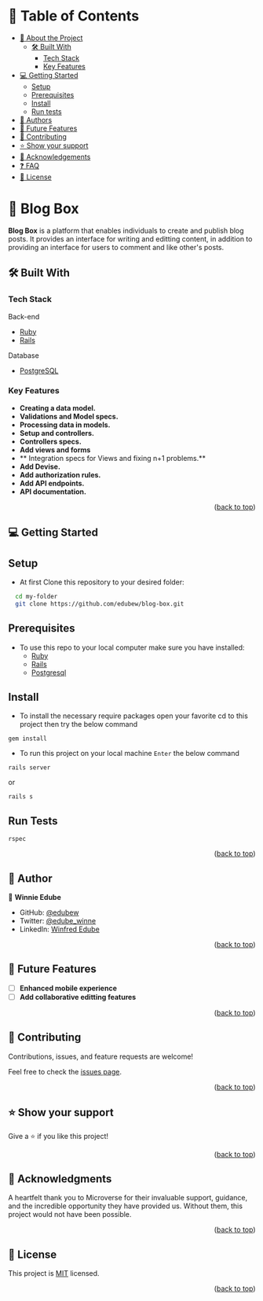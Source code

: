 # 📗 Table of Contents

- [📖 About the Project](#about-project)
  - [🛠 Built With](#built-with)
    - [Tech Stack](#tech-stack)
    - [Key Features](#key-features)
- [💻 Getting Started](#getting-started)
  - [Setup](#setup)
  - [Prerequisites](#prerequisites)
  - [Install](#install)
  - [Run tests](#run-tests)
- [👥 Authors](#authors)
- [🔭 Future Features](#future-features)
- [🤝 Contributing](#contributing)
- [⭐️ Show your support](#support)
- [🙏 Acknowledgements](#acknowledgements)
- [❓ FAQ](#faq)
- [📝 License](#license)

# 📖 Blog Box <a name="about-project"></a>

**Blog Box** is a platform that enables individuals to create and publish blog posts. It provides an interface for writing and editting content, in addition to providing an interface for users to comment and like other's posts.

## 🛠 Built With <a name="built-with"></a>

### Tech Stack <a name="tech-stack"></a>

<summary>Back-end</summary>
  <ul>
    <li><a href="https://www.ruby-lang.org/">Ruby</a></li>
    <li><a href="https://guides.rubyonrails.org/getting_started.html">Rails</a></li>
  </ul>
  <summary>Database</summary>
  <ul>
    <li><a href="https://www.postgresql.org/">PostgreSQL</a></li>
  </ul>

### Key Features <a name="key-features"></a>

- **Creating a data model.**
- **Validations and Model specs.**
- **Processing data in models.**
- **Setup and controllers.**
- **Controllers specs.**
- **Add views and forms**
- ** Integration specs for Views and fixing n+1 problems.**
- **Add Devise.**
- **Add authorization rules.**
- **Add API endpoints.**
- **API documentation.**

<p align="right">(<a href="#readme-top">back to top</a>)</p>

## 💻 Getting Started <a name="getting-started"></a>

## Setup
- At first Clone this repository to your desired folder:

```sh
  cd my-folder
  git clone https://github.com/edubew/blog-box.git
```
## Prerequisites
- To use this repo to your local computer make sure you have installed:
    - [Ruby](https://www.ruby-lang.org/)
    - [Rails](https://guides.rubyonrails.org/getting_started.html)
    - [Postgresql](https://www.postgresql.org/)
 
## Install
- To install the necessary require packages open your favorite cd to this project then try the below command
```
gem install
```
- To run this project on your local machine `Enter` the below command
```
rails server
```
or
```
rails s
```

## Run Tests
```
rspec
```

<p align="right">(<a href="#readme-top">back to top</a>)</p>

## 👥 Author <a name="authors"></a>

👤 **Winnie Edube**

- GitHub: [@edubew](https://github.com/edubew)
- Twitter: [@edube_winne](https://twitter.com/edube_winne)
- LinkedIn: [Winfred Edube](https://www.linkedin.com/in/winfred-edube/)

<p align="right">(<a href="#readme-top">back to top</a>)</p>

## 🔭 Future Features <a name="future-features"></a>

- [ ] **Enhanced mobile experience**
- [ ] **Add collaborative editting features**

<p align="right">(<a href="#readme-top">back to top</a>)</p>

## 🤝 Contributing <a name="contributing"></a>

Contributions, issues, and feature requests are welcome!

Feel free to check the [issues page](https://github.com/edubew/blog-box/issues).

<p align="right">(<a href="#readme-top">back to top</a>)</p>

## ⭐️ Show your support <a name="support"></a>

Give a ⭐️ if you like this project!

<p align="right">(<a href="#readme-top">back to top</a>)</p>

## 🙏 Acknowledgments <a name="acknowledgements"></a>

A heartfelt thank you to Microverse for their invaluable support, guidance, and the incredible opportunity they have provided us. Without them, this project would not have been possible.

<p align="right">(<a href="#readme-top">back to top</a>)</p>

## 📝 License <a name="license"></a>

This project is [MIT](https://github.com/edubew/blog-box/blob/main/LICENSE) licensed.

<p align="right">(<a href="#readme-top">back to top</a>)</p>
